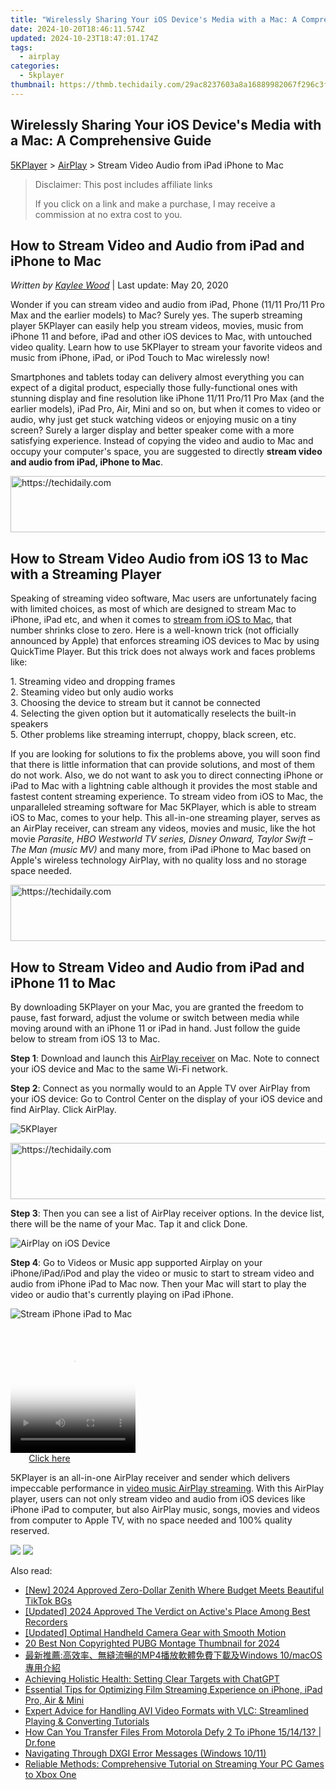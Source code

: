 ```yaml
---
title: "Wirelessly Sharing Your iOS Device's Media with a Mac: A Comprehensive Guide"
date: 2024-10-20T18:46:11.574Z
updated: 2024-10-23T18:47:01.174Z
tags:
  - airplay
categories:
  - 5kplayer
thumbnail: https://thmb.techidaily.com/29ac8237603a8a16889982067f296c3f071e4f84b086086a9248bc69fcf254fa.jpg
---
```


## Wirelessly Sharing Your iOS Device's Media with a Mac: A Comprehensive Guide

[5KPlayer](https://tools.techidaily.com/5kplayer/products/) \> [AirPlay](https://tools.techidaily.com/5kplayer/airplay/) \> Stream Video Audio from iPad iPhone to Mac

>  Disclaimer: This post includes affiliate links
>
>  If you click on a link and make a purchase, I may receive a commission at no extra cost to you.
>

## How to Stream Video and Audio from iPad and iPhone to Mac

 _Written by [Kaylee Wood](https://www.quora.com/profile/Amanda-Hu-21)_ | Last update: May 20, 2020

Wonder if you can stream video and audio from iPad, Phone (11/11 Pro/11 Pro Max and the earlier models) to Mac? Surely yes. The superb streaming player 5KPlayer can easily help you stream videos, movies, music from iPhone 11 and before, iPad and other iOS devices to Mac, with untouched video quality. Learn how to use 5KPlayer to stream your favorite videos and music from iPhone, iPad, or iPod Touch to Mac wirelessly now! 

Smartphones and tablets today can delivery almost everything you can expect of a digital product, especially those fully-functional ones with stunning display and fine resolution like iPhone 11/11 Pro/11 Pro Max (and the earlier models), iPad Pro, Air, Mini and so on, but when it comes to video or audio, why just get stuck watching videos or enjoying music on a tiny screen? Surely a larger display and better speaker come with a more satisfying experience. Instead of copying the video and audio to Mac and occupy your computer's space, you are suggested to directly **stream video and audio from iPad, iPhone to Mac**. 

<!-- affiliate ads begin -->
<a href="https://aligracehair.sjv.io/c/5597632/2135419/19272" target="_top" id="2135419">
  <img src="//a.impactradius-go.com/display-ad/19272-2135419" border="0" alt="https://techidaily.com" width="728" height="90"/>
</a>
<img height="0" width="0" src="https://aligracehair.sjv.io/i/5597632/2135419/19272" style="position:absolute;visibility:hidden;" border="0" />
<!-- affiliate ads end -->

## How to Stream Video Audio from iOS 13 to Mac with a Streaming Player

Speaking of streaming video software, Mac users are unfortunately facing with limited choices, as most of which are designed to stream Mac to iPhone, iPad etc, and when it comes to [stream from iOS to Mac](https://tools.techidaily.com/5kplayer/airplay/), that number shrinks close to zero. Here is a well-known trick (not officially announced by Apple) that enforces streaming iOS devices to Mac by using QuickTime Player. But this trick does not always work and faces problems like:

1\. Streaming video and dropping frames  
2\. Steaming video but only audio works   
3\. Choosing the device to stream but it cannot be connected   
4\. Selecting the given option but it automatically reselects the built-in speakers  
5\. Other problems like streaming interrupt, choppy, black screen, etc. 

If you are looking for solutions to fix the problems above, you will soon find that there is little information that can provide solutions, and most of them do not work. Also, we do not want to ask you to direct connecting iPhone or iPad to Mac with a lightning cable although it provides the most stable and fastest content streaming experience. To stream video from iOS to Mac, the unparalleled streaming software for Mac 5KPlayer, which is able to stream iOS to Mac, comes to your help. This all-in-one streaming player, serves as an AirPlay receiver, can stream any videos, movies and music, like the hot movie _Parasite, HBO Westworld TV series, Disney Onward, Taylor Swift – The Man (music MV)_ and many more, from iPad iPhone to Mac based on Apple's wireless technology AirPlay, with no quality loss and no storage space needed.

<!-- affiliate ads begin -->
<a href="https://appsumo.8odi.net/c/5597632/2049370/7443" target="_top" id="2049370">
  <img src="//a.impactradius-go.com/display-ad/7443-2049370" border="0" alt="https://techidaily.com" width="728" height="90"/>
</a>
<img height="0" width="0" src="https://appsumo.8odi.net/i/5597632/2049370/7443" style="position:absolute;visibility:hidden;" border="0" />
<!-- affiliate ads end -->

## How to Stream Video and Audio from iPad and iPhone 11 to Mac

By downloading 5KPlayer on your Mac, you are granted the freedom to pause, fast forward, adjust the volume or switch between media while moving around with an iPhone 11 or iPad in hand. Just follow the guide below to stream from iOS 13 to Mac.

**Step 1**: Download and launch this [AirPlay receiver](https://tools.techidaily.com/5kplayer/airplay/) on Mac. Note to connect your iOS device and Mac to the same Wi-Fi network.

**Step 2**: Connect as you normally would to an Apple TV over AirPlay from your iOS device: Go to Control Center on the display of your iOS device and find AirPlay. Click AirPlay.

![5KPlayer](https://www.5kplayer.com/airplay/img/5kplayer.jpg)

<!-- affiliate ads begin -->
<a href="https://appsumo.8odi.net/c/5597632/2002019/7443" target="_top" id="2002019">
  <img src="//a.impactradius-go.com/display-ad/7443-2002019" border="0" alt="https://techidaily.com" width="728" height="90"/>
</a>
<img height="0" width="0" src="https://appsumo.8odi.net/i/5597632/2002019/7443" style="position:absolute;visibility:hidden;" border="0" />
<!-- affiliate ads end -->

**Step 3**: Then you can see a list of AirPlay receiver options. In the device list, there will be the name of your Mac. Tap it and click Done. 

![AirPlay on iOS Device](https://www.5kplayer.com/airplay/img/guide-5kplayer-5.jpg)

**Step 4**: Go to Videos or Music app supported Airplay on your iPhone/iPad/iPod and play the video or music to start to stream video and audio from iPhone iPad to Mac now. Then your Mac will start to play the video or audio that's currently playing on iPad iPhone. 

![Stream iPhone iPad to Mac](https://www.5kplayer.com/airplay/img/airplay-iphone-ipad.jpg)

<!-- affiliate ads begin -->
<span id="1304648">
					<video width="200" height="200" style="cursor:pointer"
           poster="//a.impactradius-go.com/display-clicktoplayimage/1304648.png"
           onclick="if(!this.playClicked){this.play();this.setAttribute('controls',true);this.playClicked=true;}">
	   <source src="//a.impactradius-go.com/display-ad/15852-1304648">
	   <img src="//a.impactradius-go.com/display-clicktoplayimage/1304648.png" style="border: none; height: 100%; width: 100%; object-fit: contain">
	</video>
	<div style="width:125px;text-align:center"><a href="javascript:window.open(decodeURIComponent('https%3A%2F%2Fthefitville.pxf.io%2Fc%2F5597632%2F1304648%2F15852'), '_blank');void(0);">Click here</a></div>
</span>
<img height="0" width="0" src="https://imp.pxf.io/i/5597632/1304648/15852" style="position:absolute;visibility:hidden;" border="0" />
<!-- affiliate ads end -->

5KPlayer is an all-in-one AirPlay receiver and sender which delivers impeccable performance in [video music AirPlay streaming](https://tools.techidaily.com/5kplayer/airplay/). With this AirPlay player, users can not only stream video and audio from iOS devices like iPhone iPad to computer, but also AirPlay music, songs, movies and videos from computer to Apple TV, with no space needed and 100% quality reserved. 

[![](https://www.5kplayer.com/airplay/../button/freedownbackmac.png)](https://tools.techidaily.com/5kplayer/products/) [![](https://www.5kplayer.com/airplay/../button/freedownwhitewin.png)](https://tools.techidaily.com/5kplayer/products/)

<ins class="adsbygoogle"
     style="display:block"
     data-ad-format="autorelaxed"
     data-ad-client="ca-pub-7571918770474297"
     data-ad-slot="1223367746"></ins>

<ins class="adsbygoogle"
     style="display:block"
     data-ad-client="ca-pub-7571918770474297"
     data-ad-slot="8358498916"
     data-ad-format="auto"
     data-full-width-responsive="true"></ins>

<span class="atpl-alsoreadstyle">Also read:</span>
<div><ul>
<li><a href="https://fox-info.techidaily.com/new-2024-approved-zero-dollar-zenith-where-budget-meets-beautiful-tiktok-bgs/"><u>[New] 2024 Approved Zero-Dollar Zenith Where Budget Meets Beautiful TikTok BGs</u></a></li>
<li><a href="https://screen-recording.techidaily.com/updated-2024-approved-the-verdict-on-actives-place-among-best-recorders/"><u>[Updated] 2024 Approved The Verdict on Active's Place Among Best Recorders</u></a></li>
<li><a href="https://extra-skills.techidaily.com/updated-optimal-handheld-camera-gear-with-smooth-motion/"><u>[Updated] Optimal Handheld Camera Gear with Smooth Motion</u></a></li>
<li><a href="https://extra-resources.techidaily.com/20-best-non-copyrighted-pubg-montage-thumbnail-for-2024/"><u>20 Best Non Copyrighted PUBG Montage Thumbnail for 2024</u></a></li>
<li><a href="https://media-tips.techidaily.com/mp4windows-10macos/"><u>最新推薦:高效率、無縫流暢的MP4播放軟體免費下載及Windows 10/macOS專用介紹</u></a></li>
<li><a href="https://tech-savvy.techidaily.com/achieving-holistic-health-setting-clear-targets-with-chatgpt/"><u>Achieving Holistic Health: Setting Clear Targets with ChatGPT</u></a></li>
<li><a href="https://media-tips.techidaily.com/essential-tips-for-optimizing-film-streaming-experience-on-iphone-ipad-pro-air-and-mini/"><u>Essential Tips for Optimizing Film Streaming Experience on iPhone, iPad Pro, Air & Mini</u></a></li>
<li><a href="https://media-tips.techidaily.com/expert-advice-for-handling-avi-video-formats-with-vlc-streamlined-playing-and-converting-tutorials/"><u>Expert Advice for Handling AVI Video Formats with VLC: Streamlined Playing & Converting Tutorials</u></a></li>
<li><a href="https://blog-min.techidaily.com/how-can-you-transfer-files-from-motorola-defy-2-to-iphone-151413-drfone-by-drfone-transfer-from-android-transfer-from-android/"><u>How Can You Transfer Files From Motorola Defy 2 To iPhone 15/14/13? | Dr.fone</u></a></li>
<li><a href="https://win11-tips.techidaily.com/navigating-through-dxgi-error-messages-windows-1011/"><u>Navigating Through DXGI Error Messages (Windows 10/11)</u></a></li>
<li><a href="https://media-tips.techidaily.com/reliable-methods-comprehensive-tutorial-on-streaming-your-pc-games-to-xbox-one/"><u>Reliable Methods: Comprehensive Tutorial on Streaming Your PC Games to Xbox One</u></a></li>
</ul></div>

